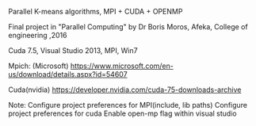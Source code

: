Parallel K-means algorithms, MPI + CUDA + OPENMP

Final project in "Parallel Computing" by Dr Boris Moros, Afeka, College of engineering ,2016

Cuda 7.5, 
Visual Studio 2013, 
MPI, 
Win7

Mpich: (Microsoft)
https://www.microsoft.com/en-us/download/details.aspx?id=54607

Cuda(nvidia)
https://developer.nvidia.com/cuda-75-downloads-archive

Note:
Configure project preferences for MPI(include, lib paths)
Configure project preferences for cuda
Enable open-mp flag within visual studio

